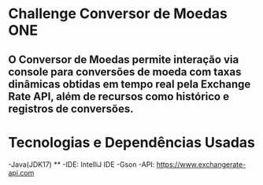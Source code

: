 # Challenge Conversor de Moedas ONE

## O Conversor de Moedas permite interação via console para conversões de moeda com taxas dinâmicas obtidas em tempo real pela Exchange Rate API, além de recursos como histórico e registros de conversões.

# Tecnologias e Dependências Usadas

-Java(JDK17) \**
-IDE: IntelliJ IDE
-Gson
-API: https://www.exchangerate-api.com

